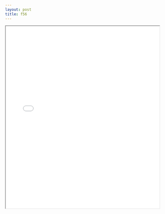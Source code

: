 ```yaml
---
layout: post
title: f56
---
```


<div class="pdf-container">
<iframe src="/ea/assets/pdfs/forms/f56.pdf" height="600" width="100%" allowFullScreen="true"></iframe>
</div>

